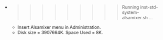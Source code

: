 * >>>>>>>>> Running inst-std-system-alsamixer.sh ...
  * Insert Alsamixer menu in Administration.
  * Disk size = 3907664K. Space Used = 8K.
